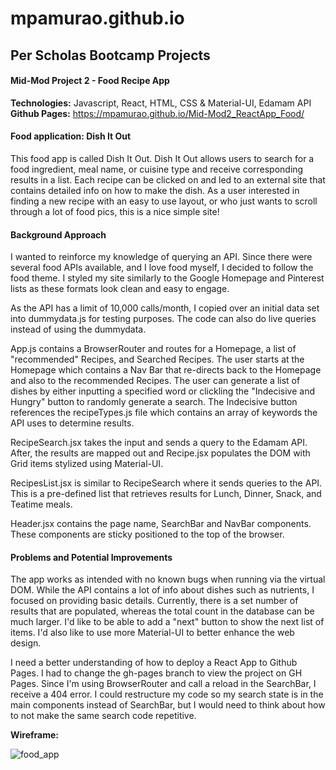 # mpamurao.github.io
<h2>Per Scholas Bootcamp Projects</h2>

<h4>Mid-Mod Project 2 - Food Recipe App</h4>

<b>Technologies:</b> Javascript, React, HTML, CSS & Material-UI, Edamam API <br>
<b>Github Pages:</b> https://mpamurao.github.io/Mid-Mod2_ReactApp_Food/ <br>

<h4>Food application: Dish It Out</h4>

This food app is called Dish It Out. Dish It Out allows users to search for a food ingredient, meal name, or cuisine type and receive corresponding results in a list. Each recipe can be clicked on and led to an external site that contains detailed info on how to make the dish. As a user interested in finding a new recipe with an easy to use layout, or who just wants to scroll through a lot of food pics, this is a nice simple site! <br>

<h4>Background Approach</h4>

I wanted to reinforce my knowledge of querying an API. Since there were several food APIs available, and I love food myself, I decided to follow the food theme. I styled my site similarly to the Google Homepage and Pinterest lists as these formats look clean and easy to engage. <br>

As the API has a limit of 10,000 calls/month, I copied over an initial data set into dummydata.js for testing purposes. The code can also do live queries instead of using the dummydata.

App.js contains a BrowserRouter and routes for a Homepage, a list of "recommended" Recipes, and Searched Recipes. The user starts at the Homepage which contains a Nav Bar that re-directs back to the Homepage and also to the recommended Recipes. The user can generate a list of dishes by either inputting a specified word or clickling the "Indecisive and Hungry" button to randomly generate a search. The Indecisive button references the recipeTypes.js file which contains an array of keywords the API uses to determine results.

RecipeSearch.jsx takes the input and sends a query to the Edamam API. After, the results are mapped out and Recipe.jsx populates the DOM with Grid items stylized using Material-UI. 

RecipesList.jsx is similar to RecipeSearch where it sends queries to the API. This is a pre-defined list that retrieves results for Lunch, Dinner, Snack, and Teatime meals.

Header.jsx contains the page name, SearchBar and NavBar components. These components are sticky positioned to the top of the browser.

<h4>Problems and Potential Improvements</h4>

The app works as intended with no known bugs when running via the virtual DOM. While the API contains a lot of info about dishes such as nutrients, I focused on providing basic details. Currently, there is a set number of results that are populated, whereas the total count in the database can be much larger. I'd like to be able to add a "next" button to show the next list of items. I'd also like to use more Material-UI to better enhance the web design.

I need a better understanding of how to deploy a React App to Github Pages. I had to change the gh-pages branch to view the project on GH Pages. Since I'm using BrowserRouter and call a reload in the SearchBar, I receive a 404 error. I could restructure my code so my search state is in the main components instead of SearchBar, but I would need to think about how to not make the same search code repetitive.




<b>Wireframe:</b>

![food_app](https://user-images.githubusercontent.com/59937690/117773192-0518ee80-b206-11eb-8124-4b8127bd1d57.png)
